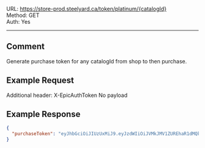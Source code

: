 URL: https://store-prod.steelyard.ca/token/platinum/{catalogId} \
Method: GET \
Auth: Yes

---

## Comment
Generate purchase token for any catalogId from shop to then purchase.

## Example Request
Additional header: X-EpicAuthToken
No payload

## Example Response
```json
{
  "purchaseToken": "eyJhbGciOiJIUzUxMiJ9.eyJzdWIiOiJVMkJMV1ZUREhaR1dMQktLTFkyUUc2VVg0SSIsImV4cCI6MTc0NTMxOTY2Miwib3JkZXJjb2RlIjoiMDE5NjVEMUY2QzU5NzQ2MUIwOThERkJCODYxRTAwRkQifQ.txPWRbE1nNs5XEA7wloW7NnGUgbvePk8bK2yj0p54Qcjp_zPqV1PvxGGJ73XeM7K4KSSddnn1bSBxp0HtDJXbQ"
}
```